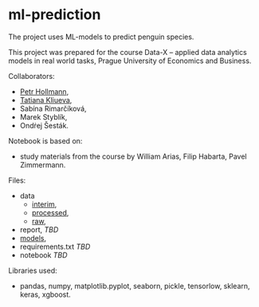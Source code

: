 # ml-prediction
The project uses ML-models to predict penguin species.

This project was prepared for the course Data-X – applied data analytics models in real world tasks, Prague University of Economics and Business.

Collaborators:
- [Petr Hollmann](https://github.com/phollmann1997/),
- [Tatiana Kliueva](https://github.com/tatianaklyueva/),
- Sabína Rimarčíková, 
- Marek Styblík,
- Ondṙej Šesták.

Notebook is based on:
- study materials from the course by William Arias, Filip Habarta, Pavel Zimmermann.

Files:
* data
  - [interim](https://github.com/tatianaklyueva/ml-prediction/blob/main/data/interim.csv), 
  - [processed](https://github.com/tatianaklyueva/ml-prediction/tree/main/data/processed),
  - [raw](https://github.com/tatianaklyueva/ml-prediction/blob/main/data/raw.xlsx),
* report, *TBD*
* [models](https://github.com/tatianaklyueva/ml-prediction/tree/main/models),
* requirements.txt *TBD*
* notebook *TBD*

Libraries used:
- pandas, numpy, matplotlib.pyplot, seaborn, pickle, tensorlow, sklearn, keras, xgboost.

